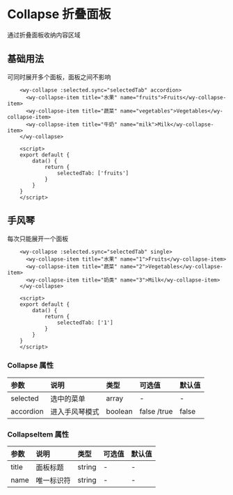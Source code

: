 # Collapse 折叠面板
通过折叠面板收纳内容区域
## 基础用法
可同时展开多个面板，面板之间不影响
<ClientOnly>
<collapse-demo></collapse-demo>
</ClientOnly>

```vue
    <wy-collapse :selected.sync="selectedTab" accordion>
      <wy-collapse-item title="水果" name="fruits">Fruits</wy-collapse-item>
      <wy-collapse-item title="蔬菜" name="vegetables">Vegetables</wy-collapse-item>
      <wy-collapse-item title="牛奶" name="milk">Milk</wy-collapse-item>
    </wy-collapse>

    <script>
    export default {
        data() {
            return {
                selectedTab: ['fruits']
            }
        }
    }
    </script>
```

## 手风琴
每次只能展开一个面板

<ClientOnly>
<collapse-accordion-demo></collapse-accordion-demo>
</ClientOnly>

```vue
    <wy-collapse :selected.sync="selectedTab" single>
      <wy-collapse-item title="水果" name="1">Fruits</wy-collapse-item>
      <wy-collapse-item title="蔬菜" name="2">Vegetables</wy-collapse-item>
      <wy-collapse-item title="奶类" name="3">Milk</wy-collapse-item>
    </wy-collapse>

    <script>
    export default {
        data() {
            return {
                selectedTab: ['1']
            }
        }
    }
    </script>
```

### Collapse 属性
| 参数          | 说明             | 类型    | 可选值                   | 默认值  |
| :------------ | :--------------- | :------ | :---------- | :------ |
| selected         | 选中的菜单            | array | - | - |
| accordion         | 进入手风琴模式             | boolean | false /true  | false |

### CollapseItem 属性

| 参数          | 说明             | 类型    | 可选值                   | 默认值  |
| :------------ | :--------------- | :------ | :---------- | :------ |
| title         |      面板标题       | string | - | - |
| name         | 唯一标识符          | string | -  | - |